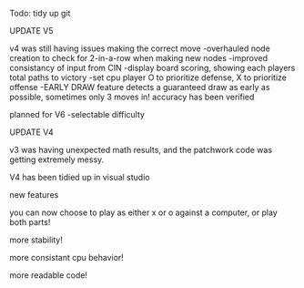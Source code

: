 Todo: tidy up git

UPDATE V5

v4 was still having issues making the correct move
    -overhauled node creation to check for 2-in-a-row when making new nodes
    -improved consistancy of input from CIN 
    -display board scoring, showing each players total paths to victory 
    -set cpu player O to prioritize defense, X to prioritize offense
    -EARLY DRAW feature detects a guaranteed draw as early as possible, sometimes only 3 moves in! accuracy has been verified 



planned for V6
    -selectable difficulty


UPDATE V4

v3 was having unexpected math results, and the patchwork code was getting extremely messy. 

V4 has been tidied up in visual studio

new features

you can now choose to play as either x or o against a computer, or play both parts! 

more stability! 

more consistant cpu behavior! 

more readable code! 
